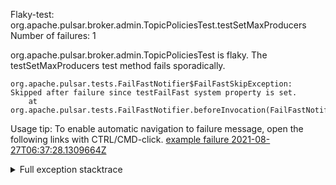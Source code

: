         
Flaky-test: org.apache.pulsar.broker.admin.TopicPoliciesTest.testSetMaxProducers
Number of failures: 1

org.apache.pulsar.broker.admin.TopicPoliciesTest is flaky. The testSetMaxProducers test method fails sporadically.

```
org.apache.pulsar.tests.FailFastNotifier$FailFastSkipException: Skipped after failure since testFailFast system property is set.
	at org.apache.pulsar.tests.FailFastNotifier.beforeInvocation(FailFastNotifier.java:88)

```

Usage tip: To enable automatic navigation to failure message, open the following links with CTRL/CMD-click.
[example failure 2021-08-27T06:37:28.1309664Z](https://github.com/apache/pulsar/runs/3440411059?check_suite_focus=true#step:9:1379)


<details>
<summary>Full exception stacktrace</summary>
<code><pre>
org.apache.pulsar.tests.FailFastNotifier$FailFastSkipException: Skipped after failure since testFailFast system property is set.
	at org.apache.pulsar.tests.FailFastNotifier.beforeInvocation(FailFastNotifier.java:88)

</pre></code>
</details>

